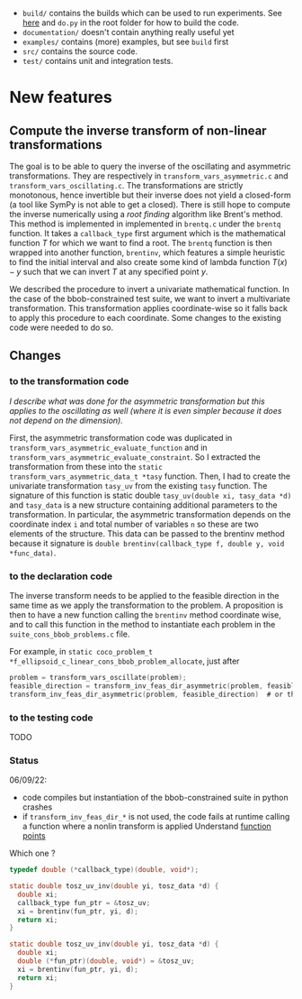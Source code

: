   - `build/` contains the builds which can be used to run experiments. 
    See [here](https://github.com/numbbo/coco/blob/master/README.md) 
    and `do.py` in the root folder for how to build the code.  
  - `documentation/` doesn't contain anything really useful yet
  - `examples/` contains (more) examples, but see `build` first
  - `src/` contains the source code.
  - `test/` contains unit and integration tests. 

# New features

## Compute the inverse transform of non-linear transformations

The goal is to be able to query the inverse of the oscillating and asymmetric transformations.
They are respectively in `transform_vars_asymmetric.c` and `transform_vars_oscillating.c`.
The transformations are strictly monotonous, hence invertible but their inverse does not yield a closed-form (a tool like SymPy is not able to get a closed).
There is still hope to compute the inverse numerically using a _root finding_ algorithm like Brent's method.
This method is implemented in implemented in `brentq.c` under the `brentq` function.
It takes a `callback_type` first argument which is the mathematical function $T$ for which we want to find a root.
The `brentq` function is then wrapped into another function, `brentinv`, which features a simple heuristic to find the initial interval and also create some kind of lambda function $T(x) - y$ such that we can invert $T$ at any specified point $y$.

We described the procedure to invert a univariate mathematical function.
In the case of the bbob-constrained test suite, we want to invert a multivariate transformation.
This transformation applies coordinate-wise so it falls back to apply this procedure to each coordinate.
Some changes to the existing code were needed to do so.

## Changes

### to the transformation code

*I describe what was done for the asymmetric transformation but this applies to the oscillating as well (where it is even simpler because it does not depend on the dimension).*

First, the asymmetric transformation code was duplicated in `transform_vars_asymmetric_evaluate_function` and in `transform_vars_asymmetric_evaluate_constraint`.
So I extracted the transformation from these into the `static transform_vars_asymmetric_data_t *tasy` function. 
Then, I had to create the univariate transformation `tasy_uv` from the existing `tasy` function.
The signature of this function is static double `tasy_uv(double xi, tasy_data *d)` and `tasy_data` is a new structure containing additional parameters to the transformation.
In particular, the asymmetric transformation depends on the coordinate index `i` and total number of variables `n` so these are two elements of the structure.
This data can be passed to the brentinv method because it signature is `double brentinv(callback_type f, double y, void *func_data)`.

### to the declaration code

The inverse transform needs to be applied to the feasible direction in the same time as we apply the transformation to the problem.
A proposition is then to have a new function calling the `brentinv` method coordinate wise, and to call this function in the method to instantiate each problem in the `suite_cons_bbob_problems.c` file.

For example, in  `static coco_problem_t *f_ellipsoid_c_linear_cons_bbob_problem_allocate`, just after

```c
problem = transform_vars_oscillate(problem);
feasible_direction = transform_inv_feas_dir_asymmetric(problem, feasible_direction)  # this is new
transform_inv_feas_dir_asymmetric(problem, feasible_direction)  # or this (why problem is not changed inplace ?)
```

### to the testing code

TODO

### Status

06/09/22:
- code compiles but instantiation of the bbob-constrained suite in python crashes
- if `transform_inv_feas_dir_*` is not used, the code fails at runtime calling a function where a nonlin transform is applied
Understand [function points](https://www.geeksforgeeks.org/function-pointer-in-c/)

Which one ?

```c
typedef double (*callback_type)(double, void*);
```

```c
static double tosz_uv_inv(double yi, tosz_data *d) {
  double xi;
  callback_type fun_ptr = &tosz_uv;
  xi = brentinv(fun_ptr, yi, d);
  return xi;
}
```

```c
static double tosz_uv_inv(double yi, tosz_data *d) {
  double xi;
  double (*fun_ptr)(double, void*) = &tosz_uv;
  xi = brentinv(fun_ptr, yi, d);
  return xi;
}
```